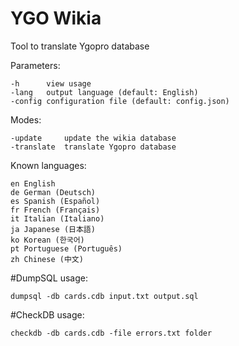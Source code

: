# YGO Wikia

Tool to translate Ygopro database

Parameters:

	-h      view usage
	-lang   output language (default: English)
	-config configuration file (default: config.json)

Modes:

	-update     update the wikia database
	-translate  translate Ygopro database

Known languages:

	en English
	de German (Deutsch)
	es Spanish (Español)
	fr French (Français)
	it Italian (Italiano)
	ja Japanese (日本語)
	ko Korean (한국어)
	pt Portuguese (Português)
	zh Chinese (中文)
    
#DumpSQL
usage:

	dumpsql -db cards.cdb input.txt output.sql
    
#CheckDB
usage:

	checkdb -db cards.cdb -file errors.txt folder
